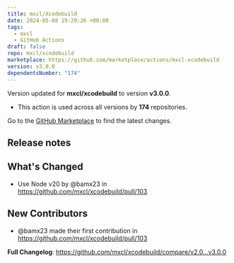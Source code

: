 ```yaml
---
title: mxcl/Xcodebuild
date: 2024-05-08 19:29:26 +00:00
tags:
  - mxcl
  - GitHub Actions
draft: false
repo: mxcl/xcodebuild
marketplace: https://github.com/marketplace/actions/mxcl-xcodebuild
version: v3.0.0
dependentsNumber: "174"
---
```



Version updated for **mxcl/xcodebuild** to version **v3.0.0**.
- This action is used across all versions by **174** repositories.

Go to the [GitHub Marketplace](https://github.com/marketplace/actions/mxcl-xcodebuild) to find the latest changes.

## Release notes

## What's Changed
* Use Node v20 by @bamx23 in https://github.com/mxcl/xcodebuild/pull/103

## New Contributors
* @bamx23 made their first contribution in https://github.com/mxcl/xcodebuild/pull/103

**Full Changelog**: https://github.com/mxcl/xcodebuild/compare/v2.0...v3.0.0
